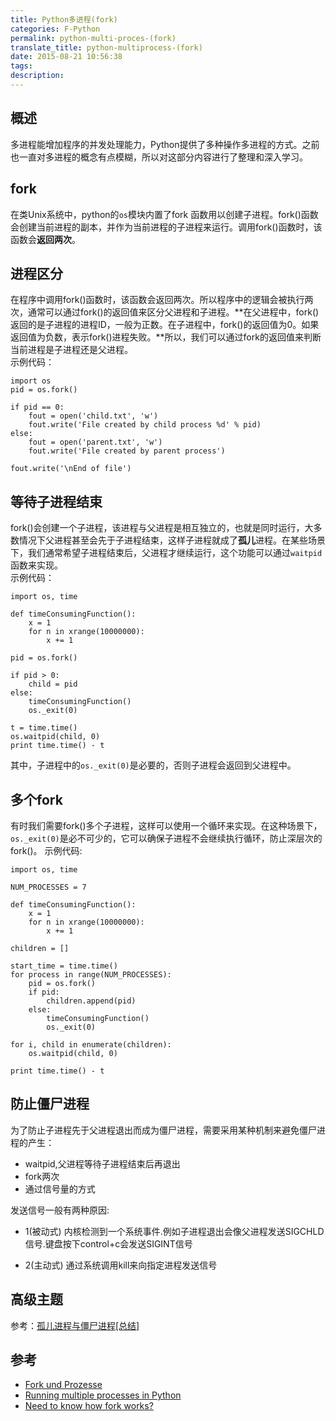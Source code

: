 ```yaml
---
title: Python多进程(fork)
categories: F-Python
permalink: python-multi-proces-(fork)
translate_title: python-multiprocess-(fork)
date: 2015-08-21 10:56:38
tags:
description:
---
```

## 概述
多进程能增加程序的并发处理能力，Python提供了多种操作多进程的方式。之前也一直对多进程的概念有点模糊，所以对这部分内容进行了整理和深入学习。

## fork
在类Unix系统中，python的`os`模块内置了fork 函数用以创建子进程。fork()函数会创建当前进程的副本，并作为当前进程的子进程来运行。调用fork()函数时，该函数会**返回两次**。

## 进程区分
在程序中调用fork()函数时，该函数会返回两次。所以程序中的逻辑会被执行两次，通常可以通过fork()的返回值来区分父进程和子进程。**在父进程中，fork()返回的是子进程的进程ID，一般为正数。在子进程中，fork()的返回值为0。如果返回值为负数，表示fork()进程失败。**所以，我们可以通过fork的返回值来判断当前进程是子进程还是父进程。  
示例代码：
```
import os
pid = os.fork()

if pid == 0:
    fout = open('child.txt', 'w')
    fout.write('File created by child process %d' % pid)
else:
    fout = open('parent.txt', 'w')
    fout.write('File created by parent process')

fout.write('\nEnd of file')
```

## 等待子进程结束
fork()会创建一个子进程，该进程与父进程是相互独立的，也就是同时运行，大多数情况下父进程甚至会先于子进程结束，这样子进程就成了**孤儿**进程。在某些场景下，我们通常希望子进程结束后，父进程才继续运行，这个功能可以通过`waitpid`函数来实现。  
示例代码：
```
import os, time

def timeConsumingFunction():
    x = 1
    for n in xrange(10000000):
        x += 1

pid = os.fork()

if pid > 0:
    child = pid
else:
    timeConsumingFunction()
    os._exit(0)

t = time.time()
os.waitpid(child, 0)
print time.time() - t
```
其中，子进程中的`os._exit(0)`是必要的，否则子进程会返回到父进程中。
## 多个fork
有时我们需要fork()多个子进程，这样可以使用一个循环来实现。在这种场景下，`os._exit(0)`是必不可少的，它可以确保子进程不会继续执行循环，防止深层次的fork()。
示例代码:
```
import os, time

NUM_PROCESSES = 7

def timeConsumingFunction():
    x = 1
    for n in xrange(10000000):
        x += 1

children = []

start_time = time.time()
for process in range(NUM_PROCESSES):
    pid = os.fork()
    if pid:
        children.append(pid)
    else:
        timeConsumingFunction()
        os._exit(0)

for i, child in enumerate(children):
    os.waitpid(child, 0)

print time.time() - t
```
## 防止僵尸进程
为了防止子进程先于父进程退出而成为僵尸进程，需要采用某种机制来避免僵尸进程的产生：
* waitpid,父进程等待子进程结束后再退出
* fork两次
* 通过信号量的方式

发送信号一般有两种原因:
* 1(被动式)  内核检测到一个系统事件.例如子进程退出会像父进程发送SIGCHLD信号.键盘按下control+c会发送SIGINT信号

* 2(主动式)  通过系统调用kill来向指定进程发送信号

## 高级主题
参考：[孤儿进程与僵尸进程[总结]](http://www.cnblogs.com/anker/p/3271773.html)

## 参考
* [Fork und Prozesse](http://www.python-course.eu/forking.php)
* [Running multiple processes in Python](http://www.petercollingridge.co.uk/blog/running-multiple-processes-python)
* [Need to know how fork works?](http://stackoverflow.com/questions/6011635/need-to-know-how-fork-aworks)